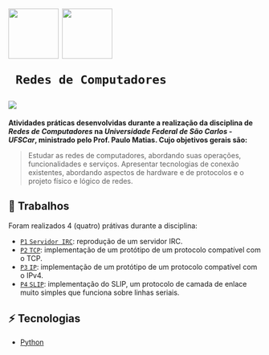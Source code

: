 <h1>
   <p> 
      <img src="https://user-images.githubusercontent.com/92659173/208775299-8a384f52-7cbe-4af6-8d11-2de7d61b3a1e.svg" width="100" align="center" />
      <img src="https://user-images.githubusercontent.com/92659173/208777593-0b0906f0-2e13-420f-a435-b78f0151671e.png" width="100" align="center" />
      
     Redes de Computadores
   </p>
   <img src="https://img.shields.io/github/license/vinimrs/VinChat?color=black" align="center" />
</h1>

**Atividades práticas desenvolvidas durante a realização da disciplina de _Redes de Computadores_ na _Universidade Federal de São Carlos - UFSCar_, ministrado pelo Prof. Paulo Matias. Cujo objetivos gerais são:**

> Estudar as redes de computadores, abordando suas operações, funcionalidades e serviços. Apresentar tecnologias de conexão existentes, abordando aspectos de hardware e de protocolos e o projeto físico e lógico de redes.

## :hammer: Trabalhos

Foram realizados 4 (quatro) prátivas durante a disciplina:

- [`P1` `Servidor IRC`](https://github.com/vinimrs/redes-p1): reprodução de um servidor IRC.
- [`P2` `TCP`](https://github.com/YaboiAst/redes-p2): implementação de um protótipo de um protocolo compatível com o TCP.
- [`P3` `IP`](https://github.com/mthsB3ssa/redes-p3): implementação de um protótipo de um protocolo compatível com o IPv4.
- [`P4` `SLIP`](https://github.com/vinimrs/redes-p4): implementação do SLIP, um protocolo de camada de enlace muito simples que funciona sobre linhas seriais.

## :zap: Tecnologias

- [Python](https://www.python.org/)
